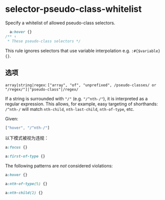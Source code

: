 # selector-pseudo-class-whitelist

Specify a whitelist of allowed pseudo-class selectors.

```css
  a:hover {}
/** ↑
 * These pseudo-class selectors */
```

This rule ignores selectors that use variable interpolation e.g. `:#{$variable} {}`.

## 选项

`array|string|regex`: `["array", "of", "unprefixed", /pseudo-classes/ or "/regex/"]|"pseudo-class"|/regex/`

If a string is surrounded with `"/"` (e.g. `"/^nth-/"`), it is interpreted as a regular expression. This allows, for example, easy targeting of shorthands: `/^nth-/` will match `nth-child`, `nth-last-child`, `nth-of-type`, etc.

Given:

```js
["hover", "/^nth-/"]
```

以下模式被视为违规：

```css
a:focus {}
```

```css
a:first-of-type {}
```

The following patterns are *not* considered violations:

```css
a:hover {}
```

```css
a:nth-of-type(5) {}
```

```css
a:nth-child(2) {}
```
